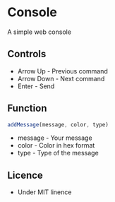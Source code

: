 # Console
A simple web console
## Controls
- Arrow Up - Previous command
- Arrow Down - Next command
- Enter - Send
## Function
```javascript
addMessage(message, color, type)
```
- message - Your message
- color - Color in hex format
- type - Type of the message


## Licence
- Under MIT linence
